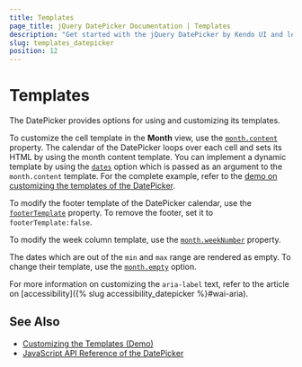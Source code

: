 ```yaml
---
title: Templates
page_title: jQuery DatePicker Documentation | Templates
description: "Get started with the jQuery DatePicker by Kendo UI and learn how to customize its templates."
slug: templates_datepicker
position: 12
---
```


# Templates

The DatePicker provides options for using and customizing its templates.  

To customize the cell template in the **Month** view, use the [`month.content`](/api/javascript/ui/datepicker/configuration/month) property. The calendar of the DatePicker loops over each cell and sets its HTML by using the month content template. You can implement a dynamic template by using the [`dates`](/api/javascript/ui/datepicker/configuration/dates) option which is passed as an argument to the `month.content` template. For the complete example, refer to the [demo on customizing the templates of the DatePicker](https://demos.telerik.com/kendo-ui/datepicker/template).

To modify the footer template of the DatePicker calendar, use the [`footerTemplate`](/api/javascript/ui/datepicker/configuration/footer) property. To remove the footer, set it to `footerTemplate:false`.

To modify the week column template, use the [`month.weekNumber`](/api/javascript/ui/datepicker/configuration/month) property.

The dates which are out of the `min` and `max` range are rendered as empty. To change their template, use the [`month.empty`](/api/javascript/ui/datepicker/configuration/month#monthempty) option.

For more information on customizing the `aria-label` text, refer to the article on [accessibility]({% slug accessibility_datepicker %}#wai-aria).

## See Also

* [Customizing the Templates (Demo)](https://demos.telerik.com/kendo-ui/datepicker/template)
* [JavaScript API Reference of the DatePicker](/api/javascript/ui/datepicker)
